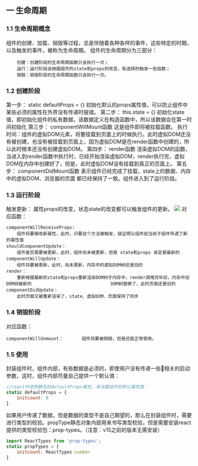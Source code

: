 ## 一 生命周期
### 1.1 生命周期概念
组件的创建、加载、销毁等过程，总是伴随着各种各样的事件，这些特定的时期，以及触发的事件，被称为生命周期。
组件的生命周期分为三部分：
```
	创建：创建阶段的生命周期函数只会执行一次；
	运行：运行阶段会根据组件的state和props的改变，有选择的触发一些函数；
	销毁：销毁阶段的生命周期函数只会执行一次。
```
### 1.2 创建阶段
第一步： static defaultProps = {}
初始化默认的props属性值，可以防止组件中某些必须的属性在外界没有传递时报错。
第二步： this.state = {}
初始化state值，即初始化组件的私有数据，该数据定义在构造函数中，所以该数据会在第一时间初始化
第三步： componentWillMount函数
这是组件即将被挂载函数。
执行时间：组件的虚拟DOM元素，将要挂载到页面上的时候执行。此时虚拟DOM还没有被创建，也没有被挂载到页面上，因为虚拟DOM是在render函数中创建的，所以此时根本还没有创建虚拟DOM。
第四步： render函数
渲染虚拟DOM的函数，当进入到render函数中执行时，已经开始渲染虚拟DOM，render执行完，虚拟DOM在内存中创建好了，但是，此时虚拟DOM没有挂载到真正的页面上。
第五步： componentDidMount函数
表示组件已经完成了挂载，state上的数据、内存中的虚拟DOM、浏览器的页面 都已经保持了一致。组件进入到了运行阶段。
### 1.3 运行阶段
触发更新：
属性props的改变，状态state的改变都可以触发组件的更新。
![](/images/JavaScript/react-03.png)
对应函数：
```
componentWillReceiveProps:	
    组件将要接收新属性，此时，只要这个方法被触发，就证明父组件给当前子组件传递了新的属性值
shouldComponentUpdate：	
    组件是否需要被更新，此时，组件尚未被更新，但是 state和props 肯定是最新的
componentWillUpdate：		
    组件将要被更新，此时，尚未更新，内存中的虚拟DOM树还是旧的
render：						
    重新根据最新的state和props重新渲染DOM树于内存中，render调用完毕后，内存中旧DOM树被新的								DOM树替换了，此时页面还是旧的
componentDidUpdate：		
    此时页面又被重新渲染了，state、虚拟DOM、页面保持了同步

```
### 1.4 销毁阶段
对应函数：
```
componentWillUnmount：		组件将要被销毁，但是还能正常使用。

```
### 1.5 使用
封装组件时，组件内部，有些数据是必须的，即使用户没有传递一些相关的启动参数，这时，组件内部尽量自己提供一个默认值：
```JavaScript
//react中使用静态的defaultProps属性，来设置组件的默认属性值：
static defaultProps = {
    initcount: 0
}
```
如果用户传递了数据，但是数据的类型不是自己期望的，那么在封装组件时，需要进行类型的校验。propType静态对象内部用来书写类型校验，但是需要安装react提供的类型校验包：prop-types。（注意：v15之前的版本无需安装）
```JavaScript
import ReactTypes from 'prop-types';
static propTypes = {
    initcount: ReactTypes.number
}
```
